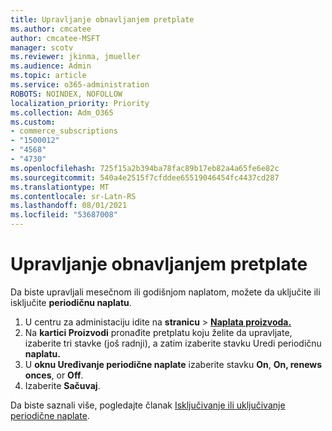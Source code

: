 ```yaml
---
title: Upravljanje obnavljanjem pretplate
ms.author: cmcatee
author: cmcatee-MSFT
manager: scotv
ms.reviewer: jkinma, jmueller
ms.audience: Admin
ms.topic: article
ms.service: o365-administration
ROBOTS: NOINDEX, NOFOLLOW
localization_priority: Priority
ms.collection: Adm_O365
ms.custom:
- commerce_subscriptions
- "1500012"
- "4568"
- "4730"
ms.openlocfilehash: 725f15a2b394ba78fac89b17eb82a4a65fe6e82c
ms.sourcegitcommit: 540a4e2515f7cfddee65519046454fc4437cd287
ms.translationtype: MT
ms.contentlocale: sr-Latn-RS
ms.lasthandoff: 08/01/2021
ms.locfileid: "53687008"
---
```

# <a name="manage-subscription-renewal"></a>Upravljanje obnavljanjem pretplate

Da biste upravljali mesečnom ili godišnjom naplatom, možete da uključite ili isključite **periodičnu naplatu**.

1. U centru za administaciju idite na **stranicu**  >  **[Naplata proizvoda.](https://go.microsoft.com/fwlink/p/?linkid=842054)**
2. Na **kartici Proizvodi** pronađite pretplatu koju želite da upravljate, izaberite tri stavke (još radnji), a zatim izaberite stavku Uredi periodičnu **naplatu.**
3. U **oknu Uređivanje periodične naplate** izaberite stavku **On**, **On, renews onces**, or **Off**.
4. Izaberite **Sačuvaj**.

Da biste saznali više, pogledajte članak [Isključivanje ili uključivanje periodične naplate](/microsoft-365/commerce/subscriptions/renew-your-subscription#turn-recurring-billing-off-or-on).

